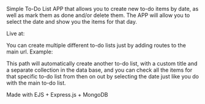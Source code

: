 Simple To-Do List APP that allows you to create new to-do items by date, as well as mark them as done and/or delete them. The APP will allow you to select the date and show you the items for that day.

Live at:

You can create multiple different to-do lists just by adding routes to the main url. Example:

This path will automatically create another to-do list, with a custom title and a separate collection in the data base, and you can check all the items for that specific to-do list from then on out by selecting the date just like you do with the main to-do list.

Made with EJS + Express.js + MongoDB
